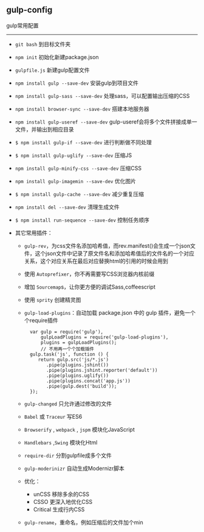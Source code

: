 ## gulp-config ##

gulp常用配置

----------

- `git bash` 到目标文件夹

- `npm init` 初始化新建package.json

- `gulpfile.js` 新建gulp配置文件

- `npm install gulp --save-dev` 安装gulp到项目文件

- `npm install gulp-sass --save-dev` 处理sass，可以配置输出压缩的CSS

- `npm install browser-sync --save-dev` 搭建本地服务器

- `npm install gulp-useref --save-dev` gulp-useref会将多个文件拼接成单一文件，并输出到相应目录

- `$ npm install gulp-if --save-dev` 进行判断做不同处理

- `$ npm install gulp-uglify --save-dev` 压缩JS

- `npm install gulp-minify-css --save-dev` 压缩CSS

- `npm install gulp-imagemin --save-dev` 优化图片

- `$ npm install gulp-cache --save-dev` 减少重复压缩

- `npm install del --save-dev` 清理生成文件

- `$ npm install run-sequence --save-dev` 控制任务顺序

-  其它常用插件：
	- `gulp-rev`，为css文件名添加哈希值，而rev.manifest()会生成一个json文件，这个json文件中记录了原文件名和添加哈希值后的文件名的一个对应关系，这个对应关系在最后对应替换html的引用的时候会用到
	- 使用 `Autoprefixer`，你不再需要写CSS浏览器内核前缀
    - 增加 `Sourcemap`s，让你更方便的调试Sass,coffeescript
    - 使用 `sprity` 创建精灵图
    - `gulp-load-plugins`：自动加载 package.json 中的 gulp 插件，避免一个个require插件
		
			var gulp = require('gulp'),
			    gulpLoadPlugins = require('gulp-load-plugins'),
			    plugins = gulpLoadPlugins();
				// 不用再一个个加载插件
			gulp.task('js', function () {
			   return gulp.src('js/*.js')
			      .pipe(plugins.jshint())
			      .pipe(plugins.jshint.reporter('default'))
			      .pipe(plugins.uglify())
			      .pipe(plugins.concat('app.js'))
			      .pipe(gulp.dest('build'));
			});
    - `gulp-changed` 只允许通过修改的文件
    - `Babel` 或 `Traceur` 写ES6
    - `Browserify` , `webpack` , `jspm` 模块化JavaScript
    - `Handlebars` ,`Swing` 模块化Html
    - `require-dir` 分割gulpfile成多个文件
    - `gulp-moderinizr` 自动生成Modernizr脚本
	- 优化：
    	- unCSS 移除多余的CSS
    	- CSSO 更深入地优化CSS
    	- Critical 生成行内CSS
    - `gulp-rename`，重命名，例如压缩后的文件加个min